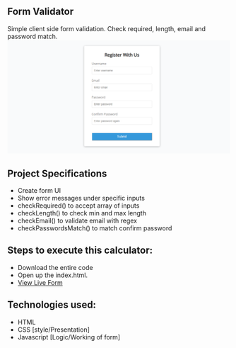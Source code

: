 
## Form Validator

Simple client side form validation. Check required, length, email and password match.
![form-image](form.png)

## Project Specifications

- Create form UI
- Show error messages under specific inputs
- checkRequired() to accept array of inputs
- checkLength() to check min and max length
- checkEmail() to validate email with regex
- checkPasswordsMatch() to match confirm password

## Steps to execute this calculator:
- Download the entire code 
- Open up the index.html.
- [View Live Form](https://anthonys1760.github.io/Form-Validator/)

## Technologies used: 
- HTML
- CSS [style/Presentation]
- Javascript [Logic/Working of form]
